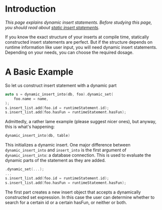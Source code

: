 # Introduction
_This page explains dynamic insert statements. Before studying this page, you should read about [static insert statements](Insert.md)._

If you know the exact structure of your inserts at compile time, statically constructed insert statements are perfect. But if the structure depends on runtime information like user input, you will need dynamic insert statements. Depending on your needs, you can choose the required dosage.

# A Basic Example
So let us construct insert statement with a dynamic part
```C++
auto s = dynamic_insert_into(db, foo).dynamic_set(
    foo.name = name,
);
s.insert_list.add(foo.id = runtimeStatement.id);
s.insert_list.add(foo.hasFun = runtimeStatement.hasFun);
```
Admittedly, a rather lame example (please suggest nicer ones), but anyway, this is what's happening:
```C++
dynamic_insert_into(db, table) 
```
This initializes a dynamic insert. One major difference between `dynamic_insert_into` and `insert_into` is the first argument of `dynamic_insert_into`: a database connection. This is used to evaluate the dynamic parts of the statement as they are added.

```C++
.dynamic_set(...);
...
s.insert_list.add(foo.id = runtimeStatement.id);
s.insert_list.add(foo.hasFun = runtimeStatement.hasFun);
```
The first part creates a new insert object that accepts a dynamically constructed set expression. In this case the user can determine whether to search for a certain id or a certain hasFun, or neither or both.
